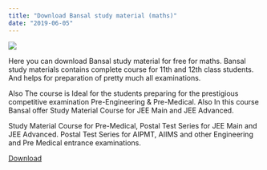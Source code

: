 ```yaml
---
title: "Download Bansal study material (maths)"
date: "2019-06-05"
---
```


![](/images/Bansal-study-material-maths.jpg)

Here you can download Bansal study material for free for maths. Bansal study materials contains complete course for 11th and 12th class students. And helps for preparation of pretty much all examinations.

Also The course is Ideal for the students preparing for the prestigious competitive examination Pre-Engineering & Pre-Medical. Also In this course Bansal offer Study Material Course for JEE Main and JEE Advanced.

Study Material Course for Pre-Medical, Postal Test Series for JEE Main and JEE Advanced. Postal Test Series for AIPMT, AIIMS and other Engineering and Pre Medical entrance examinations.

[Download](https://drive.google.com/folderview?id=1pQZQ-Izgy1rDXShPrMQgymSL8E8tg_LQ)
